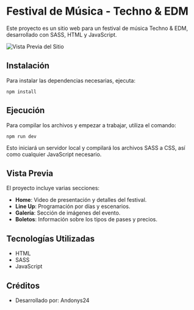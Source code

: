 # Festival de Música - Techno & EDM

Este proyecto es un sitio web para un festival de música Techno & EDM, desarrollado con SASS, HTML y JavaScript.

![Vista Previa del Sitio](Festival-de-Música-Techno-&-EDM.png)

## Instalación

Para instalar las dependencias necesarias, ejecuta:

```
npm install
```

## Ejecución

Para compilar los archivos y empezar a trabajar, utiliza el comando:

```
npm run dev
```

Esto iniciará un servidor local y compilará los archivos SASS a CSS, así como cualquier JavaScript necesario.

## Vista Previa

El proyecto incluye varias secciones:

- **Home**: Video de presentación y detalles del festival.
- **Line Up**: Programación por días y escenarios.
- **Galería**: Sección de imágenes del evento.
- **Boletos**: Información sobre los tipos de pases y precios.

## Tecnologías Utilizadas

- HTML
- SASS
- JavaScript

## Créditos

- Desarrollado por: Andonys24